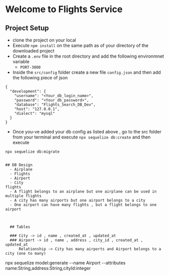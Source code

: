 # Welcome to Flights Service

## Project Setup
- clone the project on your local
- Execute `npm install` on the same path as of your directory of the downloaded project
- Create a `.env` file in the root directory and add the following environmnet variable 
    - `PORT-3000`
- Inside the `src/config` folder create a new file `config.json` and then add the following piece of json

```
{
  "development": {
    "username": "<Your_db_login_name>",
    "password": "<Your_db_password>",
    "database": "Flights_Search_DB_Dev",
    "host": "127.0.0.1",
    "dialect": "mysql"
  }
}

```
- Once you-ve added your db config as listed above , go to the src folder from your terminal and execute `npx sequelize db:create`
and then execute

`npx sequelize db:migrate`
```

## DB Design
  - Airplane
  - Flights
  - Airport
  - City
flights 
  - A flight belongs to an airplane but one airplane can be used in multiple flights
  - A city has many airports but one airport belongs to a city
  - One airport can have many flights , but a flight belongs to one airport 



  ## Tables

  ### City -> id , name , created_at , updated_at
  ### Airport -> id , name , address , city_id , created_at , updated_at
      Relationship -> City has many airports and Airport belongs to a city (one to many)

```
npx sequelize model:generate --name Airport --attributes name:String,address:String,cityId:integer
```